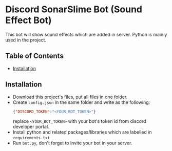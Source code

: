 # Discord SonarSlime Bot (Sound Effect Bot)
This bot will show sound effects which are added in server. Python is mainly used in the project.

## Table of Contents
- [Installation](#Installation)

## Installation <a name="installation"></a>
- Download this project's files, put all files in one folder.
- Create `config.json` in the same folder and write as the following: 
    ```json
    {"DISCORD_TOKEN":"<YOUR_BOT_TOKEN>"}
    ```
    replace `<YOUR_BOT_TOKEN>` with your bot's token id from discord developer portal.
- Install python and related packages/libraries which are labelled in `requirements.txt`
- Run `bot.py`, don't forget to invite your bot in your server.
